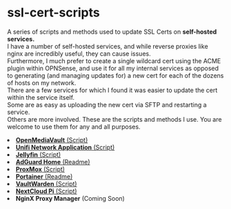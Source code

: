 # ssl-cert-scripts
A series of scripts and methods used to update SSL Certs on <strong>self-hosted services.</strong>
<br>
I have a number of self-hosted services, and while reverse proxies like nginx are incredibly useful, they can cause issues.
<br>
Furthermore, I much prefer to create a single wildcard cert using the ACME plugin within OPNSense, and use it for all my internal services
as opposed to generating (and managing updates for) a new cert for each of the dozens of hosts on my network.
<br>
There are a few services for which I found it was easier to update the cert within the service itself.
<br>
Some are as easy as uploading the new cert via SFTP and restarting a service.
<br>
Others are more involved. These are the scripts and methods I use. You are welcome to use them for any and all purposes.
<br>
<li><a href="openmediavault-update-ssl.sh"><strong>OpenMediaVault</strong> (Script)</a></li>
<li><a href="unifi-update-ssl.sh"><strong>Unifi Network Application</strong> (Script)</a></li>
<li><a href="jellyfin-update-ssl.sh"><strong>Jellyfin</strong> (Script)</a></li>
<li><a href="adguard-home-update-ssl.md"><strong>AdGuard Home</strong> (Readme)</a></li>
<li><a href="proxmox-update-ssl.sh"><strong>ProxMox</strong> (Script)</li>
<li><a href="portainer-update-ssl.md"><strong>Portainer</strong> (Readme)</a></li>
<li><a href="vaultwarden-update-ssl.sh"><strong>VaultWarden</strong> (Script)</a></li>
<li><a href="nextcloudpi-update-ssl.sh"><strong>NextCloud Pi</strong> (Script)</a></li>
<li><strong>NginX Proxy Manager</strong> (Coming Soon)</strong></li>
<br><br>

